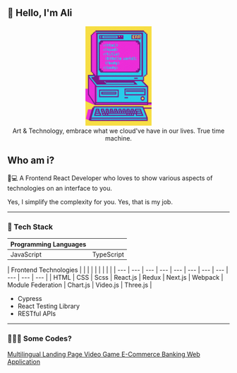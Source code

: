 ## 👀 Hello, I'm Ali
<div align="center">
    <img src="./images/y2k.jpeg" width="150" alt="Y2K Computer" />
    <br />
    <div align='center'>Art & Technology, embrace what we cloud've have in our lives. True time machine.</div>
</div>


<div align="left">

## Who am i?

🎨💻 A Frontend React Developer who loves to show various aspects of technologies on an interface to you.

Yes, I simplify the complexity for you. Yes, that is my job.

---

### 🧰 Tech Stack

| Programming Languages |  |
| --- | --- |
| JavaScript | TypeScript |

<div></div>

| Frontend Technologies | | | | | | | | |
| ---  | --- | --- | --- | --- | --- | --- | --- | --- | --- | --- |
| HTML | CSS | Scss | React.js | Redux | Next.js | Webpack | Module Federation | Chart.js | Video.js | Three.js |

- Cypress
- React Testing Library
- RESTful APIs

---

### 👨🏻‍💻 Some Codes? 

<a href="https://github.com/aliNzLami/dreamNote"> Multilingual Landing Page </a>
<a href="https://github.com/aliNzLami/gameShop"> Video Game E-Commerce </a>
<a href="https://github.com/aliNzLami/light_banking"> Banking Web Application</a>

</div>